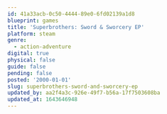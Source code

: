 ```yaml
---
id: 41a33acb-0c50-4444-89e0-6fd02139a1d8
blueprint: games
title: 'Superbrothers: Sword & Sworcery EP'
platform: steam
genre:
  - action-adventure
digital: true
physical: false
guide: false
pending: false
posted: '2000-01-01'
slug: superbrothers-sword-and-sworcery-ep
updated_by: aa2f4a3c-926e-49f7-b56a-17f7503608ba
updated_at: 1643646948
---
```

